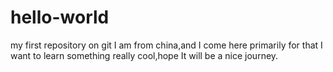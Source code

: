 # hello-world
my first repository on git
I am from china,and I come here primarily for that I want to learn something really cool,hope It will be a nice journey.
